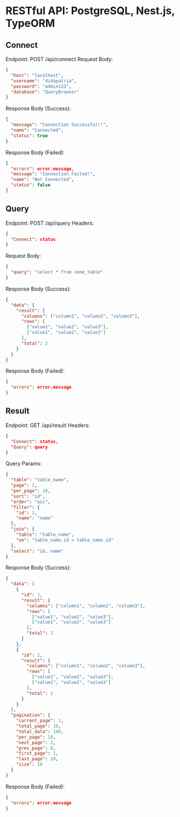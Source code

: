 # RESTful API: PostgreSQL, Nest.js, TypeORM

## Connect

Endpoint: POST /api/connect
Request Body:

```json
{
  "host": "localhost",
  "username": "didapatria",
  "password": "admin123",
  "database": "QueryBrowser"
}
```

Response Body (Success):

```json
{
  "message": "Connection Successful!!",
  "name": "Connected",
  "status": true
}
```

Response Body (Failed):

```json
{
  "errors": error.message,
  "message": "Connection Failed!",
  "name": "Not Connected",
  "status": false
}
```

## Query

Endpoint: POST /api/query
Headers:

```json
{
  "Connect": status
}
```

Request Body:

```json
{
  "query": "select * from some_table"
}
```

Response Body (Success):

```json
{
  "data": {
    "result": {
      "columns": ["column1", "column2", "column3"],
      "rows": [
        ["value1", "value2", "value3"],
        ["value1", "value2", "value3"]
      ],
      "total": 2
    }
  }
}
```

Response Body (Failed):

```json
{
  "errors": error.message
}
```

## Result

Endpoint: GET /api/result
Headers:

```json
{
  "Connect": status,
  "Query": query
}
```

Query Params:

```json
{
  "table": "table_name",
  "page": 1,
  "per_page": 10,
  "sort": "id",
  "order": "asc",
  "filter": {
    "id": 1,
    "name": "name"
  },
  "join": {
    "table": "table_name",
    "on": "table_name.id = table_name.id"
  },
  "select": "id, name"
}
```

Response Body (Success):

```json
{
  "data": [
    {
      "id": 1,
      "result": {
        "columns": ["column1", "column2", "column3"],
        "rows": [
          ["value1", "value2", "value3"],
          ["value1", "value2", "value3"]
        ],
        "total": 2
      }
    },
    {
      "id": 2,
      "result": {
        "columns": ["column1", "column2", "column3"],
        "rows": [
          ["value1", "value2", "value3"],
          ["value1", "value2", "value3"]
        ],
        "total": 2
      }
    }
  ],
  "pagination": {
    "current_page": 1,
    "total_page": 10,
    "total_data": 100,
    "per_page": 10,
    "next_page": 2,
    "prev_page": 0,
    "first_page": 1,
    "last_page": 10,
    "size": 10
  }
}
```

Response Body (Failed):

```json
{
  "errors": error.message
}
```
